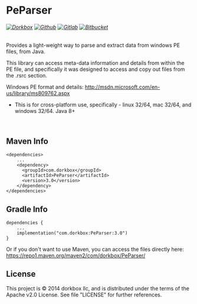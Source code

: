 PeParser
=========

###### [![Dorkbox](https://badge.dorkbox.com/dorkbox.svg "Dorkbox")](https://git.dorkbox.com/dorkbox/PeParser) [![Github](https://badge.dorkbox.com/github.svg "Github")](https://github.com/dorkbox/PeParser) [![Gitlab](https://badge.dorkbox.com/gitlab.svg "Gitlab")](https://gitlab.com/dorkbox/PeParser) [![Bitbucket](https://badge.dorkbox.com/bitbucket.svg "Bitbucket")](https://bitbucket.org/dorkbox/PeParser)

Provides a light-weight way to parse and extract data from windows PE files, from Java.

This library can access meta-data information and details from within the PE file, and specifically it was designed to access and copy out files from the .rsrc section. 

Windows PE format and details: http://msdn.microsoft.com/en-us/library/ms809762.aspx

- This is for cross-platform use, specifically - linux 32/64, mac 32/64, and windows 32/64. Java 8+


&nbsp; 
&nbsp; 

Maven Info
---------
```
<dependencies>
    ...
    <dependency>
      <groupId>com.dorkbox</groupId>
      <artifactId>PeParser</artifactId>
      <version>3.0</version>
    </dependency>
</dependencies>
```

Gradle Info
---------
```
dependencies {
    ...
    implementation("com.dorkbox:PeParser:3.0")
}
```

Or if you don't want to use Maven, you can access the files directly here:  
https://repo1.maven.org/maven2/com/dorkbox/PeParser/  


License
---------
This project is © 2014 dorkbox llc, and is distributed under the terms of the Apache v2.0 License. See file "LICENSE" for further references.

